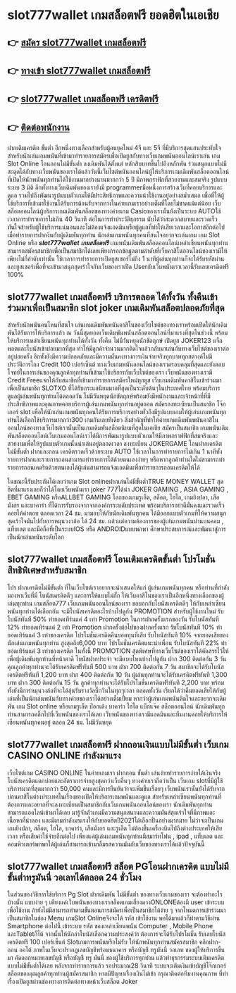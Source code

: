 # slot777wallet เกมสล็อตฟรี  ยอดฮิตในเอเชีย 

## 👉 [สมัคร slot777wallet เกมสล็อตฟรี](https://slot777wallet.com/)
## 👉 [ทางเข้า slot777wallet เกมสล็อตฟรี](https://slot777wallet.com/)
## 👉 [slot777wallet เกมสล็อตฟรี เครดิตฟรี](https://slot777wallet.com/)
## 👉 [ติดต่อพนักงาน](https://slot777wallet.com/)


ฝากเติมเครดิต ขั้นต่ำ  อีกหนึ่งทางเลือกสำหรับผู้คนยุคใหม่ 4จี และ 5จี ที่มีบริการสุดแสนประทับใจสำหรับนักเล่นเกมพนันที่เข้ามาทำรายการสมัครเพื่อเปิดยูสกับทางเว็บเกมพนันออนไลน์เราเล่น เกม Slot Online โอนถอนไม่มีขั้นต่ำ ลงเดิมพันได้ตั้งแต่ หลักสิบบาทขึ้นไปถึงหลักพัน ร่วมสนุกแบบไม่มีสะดุดได้กับทางเว็บพนันของเราได้แล้ววันนี้เว็บไซต์พนันออนไลน์ผู้ให้บริการเกมเดิมพันสล็อตออนไลน์ที่เปิดให้นักพนันทุกท่านได้ใช้งานมาอย่างนานมากกว่า 5 ปี มีภาพกราฟิกที่สวยงามและสมจริง รูปแบบระบบ 3 มิติ
อีกทั้งทางเว็บเดิมพันของเรายังมี programmerมือหนึ่งการสร้างเว็บที่คอยบริการและดูแล  รวมไปถึงพัฒนารูปแบบตัวเกมให้มีประสิทธิภาพและความน่าใช้งานอยู่อย่างสม่ำเสมอ เพื่อที่ให้ผู้ใช้บริการที่เข้ามาใช้งานได้รับการต้อนรับจากทางในค่ายเกมเราอย่างเต็มที่โดยไม่ขาดแม้แต่น้อย เว็บสล็อตออนไลน์ผู้บริการเกมเดิมพันสล็อตของทางค่ายเกม Casioของเรานั้นยังเป็นระบบ AUTOใช้เวลาการทำรายการไม่เกิน 40 วินาที ต่อในการทำประวัติธุกรรม นับได้ว่าสะดวกสบายและรวดเร็วทันใจสำหรับผู้ใช้บริการแน่นอนและไม่ต้องแจ้งแอดมินหรือผู้ดูแลที่ทำให้เสียเวลาและโอกาสอีกต่อไปเมื่อทำรายการฝากงินกับผู้เดิมพันทุกท่าน
นักเล่นเกมพนันทุกคนที่สนใจอยากจะเล่นเกม เกม Slot Online หรือ ***slot777wallet เกมสล็อตฟรี*** เกมพนันเดิมพันสล็อตออนไลน์เหล่าเซียนพนันทุกท่านสามารถสมัครสมาชิกเพื่อเป็นสมาชิกได้เลยเพียงกรอกข้อมูลตามลำดับที่เว็บคาสิโนออนไลน์ของเรามีให้เพียงไม่กี่ลำดับเท่านั้น ใช้เวลาการทำรายการเปิดยูสเซอร์ไม่ถึง 1 นาทีผู้เล่นทุกท่านก็จะได้รับรหัสผ่านและยูสเซอร์เพื่อที่จะเข้ามาสนุกสุดเร้าใจกับเว็บของเราเปิด Userกับเว็บพนันเราเวลานี้รับเลยเครดิตฟรี 100%

## slot777wallet เกมสล็อตฟรี บริการตลอด ได้ทั้งวัน ทั้งคืนเข้าร่วมมาเพื่อเป็นสมาชิก slot joker เกมเดิมพันสล็อตปลอดภัยที่สุด

สำหรับนักพนันคนไหนที่สนใจ เล่นเกมเดิมพันพนันคาสิโนของเว็บไซต์ของทางเราพร้อมเปิดให้นักเดิมพันได้รับการให้บริการแล้ว ณ วันนี้สุดยอดเว็บเดิมพันพนันสล็อตออนไลน์ที่มาแรงที่สุดในช่วงนี้ พร้อมให้บริการเหล่าเซียนพนันทุกท่านได้ทั้งวัน ทั้งคืน ไม่มีวันหยุดนักขัตฤกษ์ เปิดยูส JOKER123 แจ็กพอตและโบนัสเข้าบ่อยมากที่สุด ทำให้มีลูกค้าจำนวนมากติดใจแล้วกลับมาเล่นกับทางเว็บไซต์ของเราต่ออยู่บ่อยครั้ง อีกทั้งยังมีความปลอดภัยและมีความมั่นคงทางการเงินจ่ายจริงทุกบาททุกสตางค์ไม่มีประวัติการโกง Credit 100 เปอร์เซ็นต์ ทางเว็บเกมพนันออนไลน์ของเราครอบคลุมที่สุดและยังตอบโจทย์ในการเล่นของคุณลูกค้าทุกท่านที่เข้ามาใช้บริการกับเว็บไซต์ของเรา
เว็บพนันของทางเรามี Credit Freeแจกให้กับสมาชิกที่เข้ามาทำรายการสมัครใหม่ทุกยูส เว็บเกมเดิมพันคาสิโนเข้าร่วมมาเพื่อเป็นสมาชิก SLOTXO ที่ได้รับกระแสนิยมมากที่สุดเป็นระดับต้นๆในประเทศไทย พร้อมบริการดูแลผู้เล่นพนันทุกท่านได้ตลอดวัน ไม่มีวันหยุดนักขัตฤกษ์พร้อมยังมีพนักงานและเจ้าหน้าที่ที่มีประสิทธิภาพและคุณภาพคอยบริการผู้เล่นเกมพนันทุกท่านอยู่ตลอด สมัครลงทะเบียนเป็นสมาชิก โจ๊กเกอร์ slot เพื่อให้นักเล่นเกมพนันทุกคนได้รับการบริการอย่างทั่วถึงมีรูปแบบเกมให้ผู้เล่นเกมพนันทุกท่านได้เลือกใช้บริการมากกว่า300 เกมกันเลยทีเดียว
สิ่งสำคัญที่ทำให้ค่ายเกมเดิมพันพนันคาสิโนออนไลน์ของทางเว็บไซต์เรานั้นเป็นเกมเดิมพันสล็อตนิยมที่สุดในเอเชีย สมัครเป็นสมาชิก  เกมพนันเดิมพันสล็อตออนไลน์เว็บเกมออนไลน์เราได้มีการพัฒนารูปแบบตัวเกมให้มีภาพกราฟฟิกที่สมจริงและสวยงามเพื่อให้รูปแบบตัวเกมนั้นน่าเล่นอยู่ตลอดเวลา ลงทะเบียน JOKERGAME โอนฝากเครดิตไม่มีขั้นต่ำ ฝากและถอน เครดิตรวดเร็วด้วยระบบ AUTO ใช้เวลาในการทำรายการไม่เกิน 1 นาทีทั้งรายการฝากและรายการถอนสามารถทำรายการได้ด้วยตนเองง่ายๆ หรือหากลูกค้าท่านใดไม่สามารถทำรายการถอนเคดริตด้วยตนเองได้ผู้เล่นสามารถแจ้งแอดมินเพื่อทำรายการถอนเครดิตให้ได้

ในขณะนี้รับประกันได้เลยว่าเกม Slot onlineฝากเล่นไม่มีขั้นต่ำTRUE MONEY WALLET สุดฮิตที่มาแรงเลยก็ว่าได้โดยเว็บพนันเรา joker 777ได้นำ JOKER GAMING , ASIA GAMING , EBET GAMING หรือALLBET GAMING โลกของเกมรูเล็ต, สล็อต, ไฮโล, เกมยิงปลา, เสือมังกร และบาคาร่า ที่ได้การรับรองจากจากองค์กรระบดับประเทศ พร้อมบริการอย่าดีมั่นคงและรวดเร็วคอยให้คำตอบ ตลอดเวลา 24 ชม. มามอบให้กับนักเดิมพันทุกคน ได้มีออกแบบตัวเกมที่ให้ความสนุกสุดเร้าใจมันไปกับการหมุนวงวล้อ ได้ 24 ชม. แล้วแต่ความต้องการของผู้เล่นเกมพนันผ่านบนคอม , แท็บเลต และมือถือที่เป็นระบบIOS หรือ ANDROIDแบบพกพา ศึกษาประสบการณ์และพัฒนาสู่การเป็นนักเล่นพนันระดับโลก

## slot777wallet เกมสล็อตฟรี โอนเติมเครดิตขั้นต่ำ โปรโมชั่นสิทธิพิเศษสำหรับสมาชิก

โปร ฝากเครดิตไม่มีขั้นต่ำ ที่ในเว็บไซต์เราอยากจะนำเสนอให้แก่  ผู้เล่นเกมพนันทุกคน หรือท่านที่กำลังมองหาเว็บที่มี โบนัสเครดิตดีๆ และการให้แบบไม่กั๊ก ให้เว็บคาสิโนของเราเป็นอีกหนึ่งทางเลือกของผู้เล่นทุกท่าน เกมสล็อต777 เว็บเกมพนันออนไลน์ของเรา ขอบอกกับโบนัสเครดิตดีๆ ให้กับเหล่าเซียนพนันทุกท่านได้เลือกกัน จะมีโบนัสเครดิตอะไรบ้างไปดูกัน
 PROMOTION สำหรับผู้ใช้งานใหม่ รับโบนัสทันที 50% ทำยอดเทิร์นแค่ 4 เท่า
 Promotion ในการฝากครั้งแรกของวัน รับโบนัสทันที 12% ทำยอดเทิร์นแค่ 2 เท่า
 Promotion ฝากครั้งต่อไปของฝากครั้งแรก รับโบนัสทันที 10% ทำยอดเทิร์นแค่ 3 เท่าของเครดิต
โปรโมชั่นเครดิตคืนยอดทุนที่เสีย รับโบนัสทันที 10% จากยอดเสียของนักเล่นเกมพนันทุกท่าน สูงสุดถึง6,000 บาท
โปรโมชั่นเครดิตแนะนำเพื่อน รับโบนัสทันที 22% ทำยอดเทิร์นแค่ 3 เท่าของเครดิต
ในทั้งนี้ PROMOTION สุดพิเศษที่ทางเว็บไซต์ของเราได้คัดสรรไว้ให้เพื่อผู้เดิมพันทุกท่านที่หน้าตาดี โบนัสฝากประจำ จะมีแบบไหนบ้างไปดูกัน
ฝาก 300 ติดต่อกัน 3 วัน คุณลูกค้าทุกท่านจะได้รับเครดิตฟรีทันที 500 บาท
ฝาก 700 ติดต่อกัน 7 วัน สมาชิกจะได้รับโบนัสเครดิตฟรีทันที 1,200 บาท
ฝาก 400 ติดต่อกัน 10 วัน ผู้เล่นทุกท่านจะได้รับเครดิตฟรีทันที 1,300 บาท
ฝาก 300 ติดต่อกัน 15 วัน ลูกค้าทุกท่านจะได้รับโปรโมชั่นเครดิตฟรีทันที 2,200 บาท
พร้อมทั้งยังมีการหมุนวงล้อที่จะได้ลุ้นรับรางวัลบิ๊กวินในทุกๆเวลา ตลอดทั้งวัน เรียกได้ว่าคืนยอดเสียให้กับผู้เล่นที่เป็นนักเล่นพนันกับทางค่ายของเราได้อย่างเต็มเปี่ยม หากว่าผู้เล่นเกมพนันติดใจและอยากจะเดิมพัน เกม Slot online หรือเกมรูเล็ต  ป๊อกเด้ง บาคาร่า ไฮโล แบ็กแจ๊ค สล็อตออนไลน์ นักเดิมพันทุกท่านสามารถคลิ๊กไปที่เว็บพนันของเราได้เลย เว็บพนันของทางเรามีแอดมินและทีมงานคอยให้บริการให้เซียนพนันทุกคนอยู่ ตลอด 24 ชม. ไม่มีวันหยุด

## slot777wallet เกมสล็อตฟรี ฝากถอนเงินแบบไม่มีขั้นต่ำ  เว็บเกม CASINO ONLINE กำลังมาแรง

เว็บไซต์เกม CASINO ONLINE ในค่ายเกมเรา ฝากถอน ขั้นต่ำ เล่นง่ายทำรายการง่ายได้เงินจริง โบนัสเครดิตแตกบ่อยและอัตราการจ่ายสูงสุดกว่าเว็บอื่นๆ ทางค่ายเราถือว่าเป็น เว็บเกม slotที่มีผู้ใช้บริการมากที่สุดมากกว่า 50,000 คนและมีการยืนยันว่าจะเพิ่มขึ้นเรื่อยๆ เว็บพนันเรานั้นยังได้รับจากบ่อนคาสิโนต่างประเทศในเรื่องของเปิดให้บริการเกมพนันและดูแล สำหรับเหล่าเซียนพนันทุกท่านที่ต้องการและอยากที่จะลงทะเบียนเป็นสมาชิกกับเว็บเกมพนันออนไลน์ของเรา นักเดิมพันทุกท่านสามารถแอดไลน์เข้ามาได้เลย
	มารู้จักตัวเกมมีความสนุกสนานและความมันส์สุดเร้าใจที่มีภาพและเนื้อหาที่น่าลอง และมีเกมกำลังมาแรงให้กับยอดฮิตปี2021ได้เลือกปั่นอย่างมากมาย  ไม่ว่าจะเป็นเกมเกมยิงปลา, สล็อต, ไฮโล, บาคาร่า, เสือมังกร และรูเล็ต ไม่ต้องขึ้นเครื่องบินไปถึงต่างประเทศให้เสียเวลา หรือเสียค่าใช้จ่ายอีกต่อไป เพียงแค่ผู้เล่นเกมพนันทุกท่านมีสมาร์ทโฟน , ipad , แท็บเลต และคอมพิวเตอร์พกพาได้ผู้เล่นก็สามารถเข้ามาลิ้มรสความมันกับเว็บของทางเราได้แล้วปัจจุบันนี้

## slot777wallet เกมสล็อตฟรี สล็อต PGโอนฝากเครดิต แบบไม่มีขั้นต่ำทรูมันนี่ วอเลทได้ตลอด 24 ชั่วโมง

ในส่วนของวิธีการใช้บริการ Pg Slot ฝากเดิมพัน ไม่มีขั้นต่ำ ของทางเว็บเกมของเรา จะต้องทำอะไรบ้างนั้น แบบง่าย ๆ เพียงแค่เว็บพนันของทางเราสล็อตเกมเสี่ยงดวงONLONEต้องมี user เข้าระบบเพื่อใช้งาน ถ้ายังไม่มีสามารถทำตามขั้นตอนการสมัครเพื่อเป็นสมาชิกได้ง่าย ๆ จากโหมดการเข้าร่วมมาเป็นสมาชิกในช่อง Menu เกมSlot Onlineจึงจะได้ รหัส เข้าใช้งาน พอได้มาแล้วก็ทำตามวิธีผ่าน Smartphone ต่อไปนี้
เข้าระบบ รหัส  ของเหล่าเซียนพนัน Computer , Mobile Phone และTabletก็ได้
จากนั้นให้นักล่าโบนัสเลือกความประสงค์ว่า ต้องการจะได้รับโปรโมชั่น รับเลยโบนัสเครดิตฟรี 100 เปอร์เซ็นต์ Slotเกมการพนันหรือไม่รับ
ให้นักพนันทุกท่านสมัครสมาชิก คลิกฝาก-ถอน ออโต้ ภาพในเว็บจะปรากฏเลขบัญชีพร้อมธนาคาร หรือบัญชี ทรูมันนี่ วอเลท ของผู้ให้บริการขึ้นมา
คัดลอกหมายเลขบัญชี หรือบัญชี  ทรู มันนี่ ของผู้ใช้บริการทุกท่าน แล้วทำธุรกรรมระบบเติมเครดิต แบบไม่มีขั้นต่ำได้เลย
หลังจากทำรายการแล้ว รอประมาณ28 วินาที ระบบจะเติมเงินเข้าบัญชีโจ๊กเกอร์ สล็อตของคุณลูกค้าทุกท่านผู้สมัครสมาชิก
หากมีปัญหาเรื่องเงินไม่เข้า กรุณาติดต่อทีมงานคุณภาพ ที่ทำเรื่องเปิดยูสผ่านช่องทางการติดต่อทางหน้าเว็บสล็อต Joker


